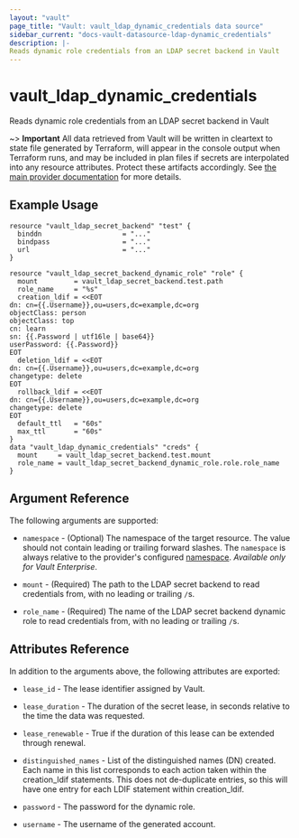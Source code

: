 ```yaml
---
layout: "vault"
page_title: "Vault: vault_ldap_dynamic_credentials data source"
sidebar_current: "docs-vault-datasource-ldap-dynamic_credentials"
description: |-
Reads dynamic role credentials from an LDAP secret backend in Vault
---
```


# vault\_ldap\_dynamic\_credentials

Reads dynamic role credentials from an LDAP secret backend in Vault

~> **Important** All data retrieved from Vault will be
written in cleartext to state file generated by Terraform, will appear in
the console output when Terraform runs, and may be included in plan files
if secrets are interpolated into any resource attributes.
Protect these artifacts accordingly. See
[the main provider documentation](../index.html)
for more details.

## Example Usage

```hcl
resource "vault_ldap_secret_backend" "test" {
  binddn                    = "..."
  bindpass                  = "..."
  url                       = "..."
}

resource "vault_ldap_secret_backend_dynamic_role" "role" {
  mount         = vault_ldap_secret_backend.test.path
  role_name     = "%s"
  creation_ldif = <<EOT
dn: cn={{.Username}},ou=users,dc=example,dc=org
objectClass: person
objectClass: top
cn: learn
sn: {{.Password | utf16le | base64}}
userPassword: {{.Password}}
EOT
  deletion_ldif = <<EOT
dn: cn={{.Username}},ou=users,dc=example,dc=org
changetype: delete
EOT
  rollback_ldif = <<EOT
dn: cn={{.Username}},ou=users,dc=example,dc=org
changetype: delete
EOT
  default_ttl   = "60s"
  max_ttl       = "60s"
}
data "vault_ldap_dynamic_credentials" "creds" {
  mount     = vault_ldap_secret_backend.test.mount
  role_name = vault_ldap_secret_backend_dynamic_role.role.role_name
}
```

## Argument Reference

The following arguments are supported:

* `namespace` - (Optional) The namespace of the target resource.
  The value should not contain leading or trailing forward slashes.
  The `namespace` is always relative to the provider's configured [namespace](/docs/providers/vault#namespace).
  *Available only for Vault Enterprise*.

* `mount` - (Required) The path to the LDAP secret backend to
  read credentials from, with no leading or trailing `/`s.

* `role_name` - (Required) The name of the LDAP secret backend dynamic role to read
  credentials from, with no leading or trailing `/`s.

## Attributes Reference

In addition to the arguments above, the following attributes are exported:

* `lease_id` - The lease identifier assigned by Vault.

* `lease_duration` - The duration of the secret lease, in seconds relative
  to the time the data was requested. 
 
* `lease_renewable` - True if the duration of this lease can be extended
  through renewal.

* `distinguished_names` - List of the distinguished names (DN) created. Each name in this list 
  corresponds to each action taken within the creation_ldif statements. 
  This does not de-duplicate entries, so this will have one entry for each
  LDIF statement within creation_ldif. 

* `password` - The password for the dynamic role.
 
* `username` - The username of the generated account.